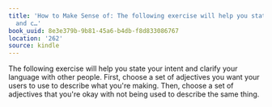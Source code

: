 ```yaml
---
title: 'How to Make Sense of: The following exercise will help you state your intent
  and c…'
book_uuid: 8e3e379b-9b81-45a6-b4db-f8d833086767
location: '262'
source: kindle
---
```


The following exercise will help you state your intent and clarify your language with other people. First, choose a set of adjectives you want your users to use to describe what you're making. Then, choose a set of adjectives that you're okay with not being used to describe the same thing.